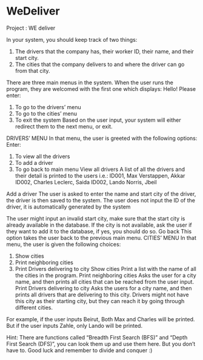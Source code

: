 # WeDeliver
Project : WE deliver


In your system, you should keep track of two things:
1. The drivers that the company has, their worker ID, their name, and their start city.
2. The cities that the company delivers to and where the driver can go from that city.

There are three main menus in the system. When the user runs the program, they are welcomed with
the first one which displays:
Hello! Please enter:
1. To go to the drivers’ menu
2. To go to the cities’ menu
3. To exit the system
Based on the user input, your system will either redirect them to the next menu, or exit.


DRIVERS’ MENU
In that menu, the user is greeted with the following options:
Enter:
1. To view all the drivers
2. To add a driver
3. To go back to main menu
View all drivers
A list of all the drivers and their detail is printed to the users
i.e.:
ID001, Max Verstappen, Akkar
ID002, Charles Leclerc, Saida
ID002, Lando Norris, Jbeil

Add a driver
The user is asked to enter the name and start city of the driver, the driver is then saved to the system.
The user does not input the ID of the driver, it is automatically generated by the system

The user might input an invalid start city, make sure that the start city is already available in the
database. If the city is not available, ask the user if they want to add it to the database, if yes,
you should do so.
Go back
This option takes the user back to the previous main menu.
CITIES’ MENU
In that menu, the user is given the following choices:
1. Show cities
2. Print neighboring cities
3. Print Drivers delivering to city
Show cities
Print a list with the name of all the cities in the program.
Print neighboring cities
Asks the user for a city name, and then prints all cities that can be reached from the user input.
Print Drivers delivering to city
Asks the users for a city name, and then prints all drivers that are delivering to this city. Drivers might
not have this city as their starting city, but they can reach it by going through different cities.

For example, if the user inputs Beirut, Both Max and Charles will be printed. But if the user inputs
Zahle, only Lando will be printed.

Hint:
There are functions called “Breadth First Search (BFS)” and “Depth First Search (DFS)”, you can look
them up and use them here. But you don’t have to.
Good luck and remember to divide and conquer :)